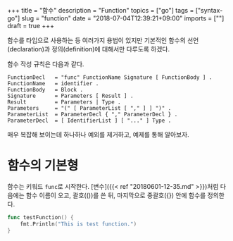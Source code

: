 +++
title = "함수"
description = "Function"
topics = ["go"]
tags = ["syntax-go"]
slug = "function"
date = "2018-07-04T12:39:21+09:00"
imports = [""]
draft = true
+++

함수를 타입으로 사용하는 등 여러가지 용법이 있지만 기본적인 함수의 선언(declaration)과 정의(definition)에 대해서만 다루도록 하겠다. 

함수 작성 규칙은 다음과 같다.

```
FunctionDecl   = "func" FunctionName Signature [ FunctionBody ] .
FunctionName   = identifier .
FunctionBody   = Block .
Signature      = Parameters [ Result ] .
Result         = Parameters | Type .
Parameters     = "(" [ ParameterList [ "," ] ] ")" .
ParameterList  = ParameterDecl { "," ParameterDecl } .
ParameterDecl  = [ IdentifierList ] [ "..." ] Type .
```

매우 복잡해 보이는데 하나하나 예외를 제거하고, 예제를 통해 알아보자.

# 함수의 기본형

함수는 키워드 `func`로 시작한다. [변수]({{< ref "20180601-12-35.md" >}})처럼 다음에는 함수 이름이 오고,  괄호(())를 쓴 뒤, 마지막으로 중괄호({}) 안에 함수를 정의한다.

```go
func testFunction() {
	fmt.Println("This is test function.")
}
```

